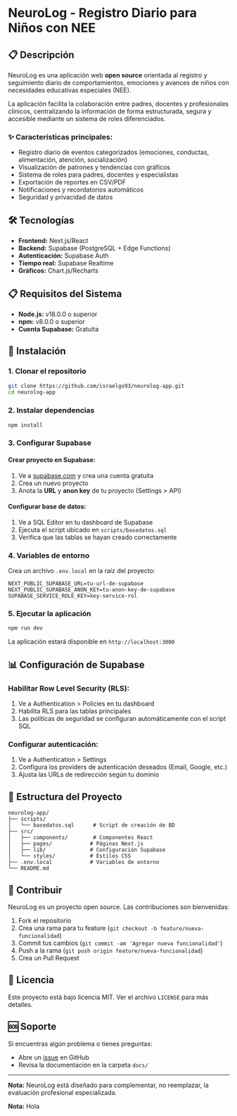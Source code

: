 # NeuroLog - Registro Diario para Niños con NEE

## 📋 Descripción

NeuroLog es una aplicación web **open source** orientada al registro y seguimiento diario de comportamientos, emociones y avances de niños con necesidades educativas especiales (NEE). 

La aplicación facilita la colaboración entre padres, docentes y profesionales clínicos, centralizando la información de forma estructurada, segura y accesible mediante un sistema de roles diferenciados.

### ✨ Características principales:
- Registro diario de eventos categorizados (emociones, conductas, alimentación, atención, socialización)
- Visualización de patrones y tendencias con gráficos
- Sistema de roles para padres, docentes y especialistas
- Exportación de reportes en CSV/PDF
- Notificaciones y recordatorios automáticos
- Seguridad y privacidad de datos

## 🛠 Tecnologías

- **Frontend:** Next.js/React
- **Backend:** Supabase (PostgreSQL + Edge Functions)
- **Autenticación:** Supabase Auth
- **Tiempo real:** Supabase Realtime
- **Gráficos:** Chart.js/Recharts

## 📋 Requisitos del Sistema

- **Node.js:** v18.0.0 o superior
- **npm:** v8.0.0 o superior
- **Cuenta Supabase:** Gratuita

## 🚀 Instalación

### 1. Clonar el repositorio
```bash
git clone https://github.com/israelgo93/neurolog-app.git
cd neurolog-app
```

### 2. Instalar dependencias
```bash
npm install
```

### 3. Configurar Supabase

#### Crear proyecto en Supabase:
1. Ve a [supabase.com](https://supabase.com) y crea una cuenta gratuita
2. Crea un nuevo proyecto
3. Anota la **URL** y **anon key** de tu proyecto (Settings > API)

#### Configurar base de datos:
1. Ve a SQL Editor en tu dashboard de Supabase
2. Ejecuta el script ubicado en `scripts/basedatos.sql`
3. Verifica que las tablas se hayan creado correctamente

### 4. Variables de entorno
Crea un archivo `.env.local` en la raíz del proyecto:

```env
NEXT_PUBLIC_SUPABASE_URL=tu-url-de-supabase
NEXT_PUBLIC_SUPABASE_ANON_KEY=tu-anon-key-de-supabase
SUPABASE_SERVICE_ROLE_KEY=key-service-rol
```

### 5. Ejecutar la aplicación
```bash
npm run dev
```

La aplicación estará disponible en `http://localhost:3000`

## 📊 Configuración de Supabase

### Habilitar Row Level Security (RLS):
1. Ve a Authentication > Policies en tu dashboard
2. Habilita RLS para las tablas principales
3. Las políticas de seguridad se configuran automáticamente con el script SQL

### Configurar autenticación:
1. Ve a Authentication > Settings
2. Configura los providers de autenticación deseados (Email, Google, etc.)
3. Ajusta las URLs de redirección según tu dominio

## 🔑 Estructura del Proyecto

```
neurolog-app/
├── scripts/
│   └── basedatos.sql      # Script de creación de BD
├── src/
│   ├── components/        # Componentes React
│   ├── pages/            # Páginas Next.js
│   ├── lib/              # Configuración Supabase
│   └── styles/           # Estilos CSS
├── .env.local            # Variables de entorno
└── README.md
```

## 🤝 Contribuir

NeuroLog es un proyecto open source. Las contribuciones son bienvenidas:

1. Fork el repositorio
2. Crea una rama para tu feature (`git checkout -b feature/nueva-funcionalidad`)
3. Commit tus cambios (`git commit -am 'Agregar nueva funcionalidad'`)
4. Push a la rama (`git push origin feature/nueva-funcionalidad`)
5. Crea un Pull Request

## 📝 Licencia

Este proyecto está bajo licencia MIT. Ver el archivo `LICENSE` para más detalles.

## 🆘 Soporte

Si encuentras algún problema o tienes preguntas:
- Abre un [issue](https://github.com/israelgo93/neurolog-app/issues) en GitHub
- Revisa la documentación en la carpeta `docs/`

---

**Nota:** NeuroLog está diseñado para complementar, no reemplazar, la evaluación profesional especializada.

**Nota:** Hola